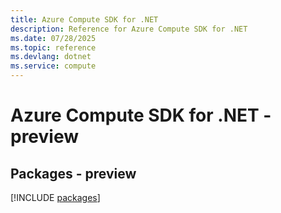 ```yaml
---
title: Azure Compute SDK for .NET
description: Reference for Azure Compute SDK for .NET
ms.date: 07/28/2025
ms.topic: reference
ms.devlang: dotnet
ms.service: compute
---
```

# Azure Compute SDK for .NET - preview
## Packages - preview
[!INCLUDE [packages](compute-index.md)]